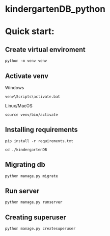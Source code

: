 # kindergartenDB_python

# Quick start:
## Create virtual enviroment
```
python -m venv venv
```
## Activate venv
Windows
```
venv\Scripts\activate.bat
```
Linux/MacOS
```
source venv/bin/activate
```
## Installing requirements
```
pip install -r requirements.txt
```

```
cd ./kindergartenDB
```

## Migrating db
```
python manage.py migrate
```
## Run server
```
python manage.py runserver
```
## Creating superuser 
```
python manage.py createsuperuser
```

